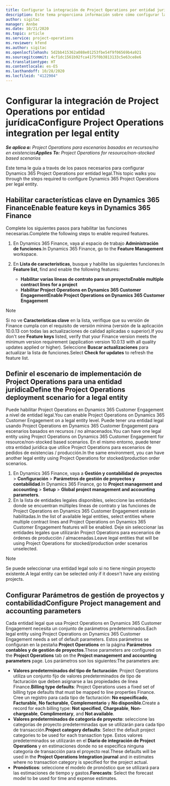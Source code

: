 ```yaml
---
title: Configurar la integración de Project Operations por entidad jurídica
description: Este tema proporciona información sobre cómo configurar la integración entidad jurídica en Project Operations.
author: sigitac
manager: Annbe
ms.date: 10/21/2020
ms.topic: article
ms.service: project-operations
ms.reviewer: kfend
ms.author: sigitac
ms.openlocfilehash: 5d2bb415362a088e01253fbe54f9f06569b4a921
ms.sourcegitcommit: 4cf1dc1561b92fca4175f0b3813133c5e63ce8e6
ms.translationtype: HT
ms.contentlocale: es-ES
ms.lasthandoff: 10/28/2020
ms.locfileid: "4122904"
---
```

# <a name="configure-project-operations-integration-per-legal-entity"></a><span data-ttu-id="147d4-103">Configurar la integración de Project Operations por entidad jurídica</span><span class="sxs-lookup"><span data-stu-id="147d4-103">Configure Project Operations integration per legal entity</span></span> 

<span data-ttu-id="147d4-104">_**Se aplica a:** Project Operations para escenarios basados en recursos/no en existencias_</span><span class="sxs-lookup"><span data-stu-id="147d4-104">_**Applies To:** Project Operations for resource/non-stocked based scenarios_</span></span>

<span data-ttu-id="147d4-105">Este tema le guía a través de los pasos necesarios para configurar Dynamics 365 Project Operations por entidad legal.</span><span class="sxs-lookup"><span data-stu-id="147d4-105">This topic walks you through the steps required to configure Dynamics 365 Project Operations per legal entity.</span></span>

## <a name="enable-feature-keys-in-dynamics-365-finance"></a><span data-ttu-id="147d4-106">Habilitar características clave en Dynamics 365 Finance</span><span class="sxs-lookup"><span data-stu-id="147d4-106">Enable feature keys in Dynamics 365 Finance</span></span>

<span data-ttu-id="147d4-107">Complete los siguientes pasos para habilitar las funciones necesarias.</span><span class="sxs-lookup"><span data-stu-id="147d4-107">Complete the following steps to enable required features.</span></span>

1. <span data-ttu-id="147d4-108">En Dynamics 365 Finance, vaya al espacio de trabajo **Administración de funciones**.</span><span class="sxs-lookup"><span data-stu-id="147d4-108">In Dynamics 365 Finance, go to the **Feature Management** workspace.</span></span>
2. <span data-ttu-id="147d4-109">En **Lista de características**, busque y habilite las siguientes funciones:</span><span class="sxs-lookup"><span data-stu-id="147d4-109">In **Feature list**, find and enable the following features:</span></span>
  
    - <span data-ttu-id="147d4-110">**Habilitar varias líneas de contrato para un proyecto**</span><span class="sxs-lookup"><span data-stu-id="147d4-110">**Enable multiple contract lines for a project**</span></span>
    - <span data-ttu-id="147d4-111">**Habilitar Project Operations en Dynamics 365 Customer Engagement**</span><span class="sxs-lookup"><span data-stu-id="147d4-111">**Enable Project Operations on Dynamics 365 Customer Engagement**</span></span>

> [!NOTE]
> <span data-ttu-id="147d4-112">Si no ve **Características clave** en la lista, verifique que su versión de Finance cumpla con el requisito de versión mínima (versión de la aplicación 10.0.13 con todas las actualizaciones de calidad aplicadas o superior).</span><span class="sxs-lookup"><span data-stu-id="147d4-112">If you don't see **Feature keys** listed, verify that your Finance version meets the minimum version requirement (application version 10.0.13 with all quality updates applied or higher).</span></span> <span data-ttu-id="147d4-113">Seleccione **Buscar actualizaciones** para actualizar la lista de funciones.</span><span class="sxs-lookup"><span data-stu-id="147d4-113">Select **Check for updates** to refresh the feature list.</span></span>

## <a name="define-the-project-operations-deployment-scenario-for-a-legal-entity"></a><span data-ttu-id="147d4-114">Definir el escenario de implementación de Project Operations para una entidad jurídica</span><span class="sxs-lookup"><span data-stu-id="147d4-114">Define the Project Operations deployment scenario for a legal entity</span></span>

<span data-ttu-id="147d4-115">Puede habilitar Project Operations en Dynamics 365 Customer Engagement a nivel de entidad legal.</span><span class="sxs-lookup"><span data-stu-id="147d4-115">You can enable Project Operations on Dynamics 365 Customer Engagement on a legal entity level.</span></span> <span data-ttu-id="147d4-116">Puede tener una entidad legal usando Project Operations en Dynamics 365 Customer Engagement para escenarios basados en recursos / no almacenados.</span><span class="sxs-lookup"><span data-stu-id="147d4-116">You can have one legal entity using Project Operations on Dynamics 365 Customer Engagement for resource/non-stocked based scenarios.</span></span> <span data-ttu-id="147d4-117">En el mismo entorno, puede tener otra entidad jurídica que utilice Project Operations para escenarios de pedidos de existencias / producción.</span><span class="sxs-lookup"><span data-stu-id="147d4-117">In the same environment, you can have another legal entity using Project Operations for stocked/production order scenarios.</span></span>

1. <span data-ttu-id="147d4-118">En Dynamics 365 Finance, vaya a **Gestión y contabilidad de proyectos** > **Configuración** > **Parámetros de gestión de proyectos y contabilidad**.</span><span class="sxs-lookup"><span data-stu-id="147d4-118">In Dynamics 365 Finance, go to **Project management and accounting** > **Setup** > **Global project management and accounting parameters**.</span></span>
2. <span data-ttu-id="147d4-119">En la lista de entidades legales disponibles, seleccione las entidades donde se encuentran múltiples líneas de contrato y las funciones de Project Operations en Dynamics 365 Customer Engagement estarán habilitadas.</span><span class="sxs-lookup"><span data-stu-id="147d4-119">In the list of available legal entities, select entities where multiple contract lines and Project Operations on Dynamics 365 Customer Engagement features will be enabled.</span></span> <span data-ttu-id="147d4-120">Deje sin seleccionar las entidades legales que utilizarán Project Operations para escenarios de órdenes de producción / almacenadas.</span><span class="sxs-lookup"><span data-stu-id="147d4-120">Leave legal entities that will be using Project Operations for stocked/production order scenarios unselected.</span></span>

> [!NOTE]
> <span data-ttu-id="147d4-121">Se puede seleccionar una entidad legal solo si no tiene ningún proyecto existente.</span><span class="sxs-lookup"><span data-stu-id="147d4-121">A legal entity can be selected only if it doesn't have any existing projects.</span></span>

## <a name="configure-project-management-and-accounting-parameters"></a><span data-ttu-id="147d4-122">Configurar Parámetros de gestión de proyectos y contabilidad</span><span class="sxs-lookup"><span data-stu-id="147d4-122">Configure Project management and accounting parameters</span></span>

<span data-ttu-id="147d4-123">Cada entidad legal que usa Project Operations en Dynamics 365 Customer Engagement necesita un conjunto de parámetros predeterminados.</span><span class="sxs-lookup"><span data-stu-id="147d4-123">Each legal entity using Project Operations on Dynamics 365 Customer Engagement needs a set of default parameters.</span></span> <span data-ttu-id="147d4-124">Estos parámetros se configuran en la pestaña **Project Operations** en la página **Parámetros contables y de gestión de proyectos**.</span><span class="sxs-lookup"><span data-stu-id="147d4-124">These parameters are configured on the **Project Operations** tab on the **Project management and accounting parameters** page.</span></span> <span data-ttu-id="147d4-125">Los parámetros son los siguientes:</span><span class="sxs-lookup"><span data-stu-id="147d4-125">The parameters are:</span></span>

  - <span data-ttu-id="147d4-126">**Valores predeterminados del tipo de facturación**: Project Operations utiliza un conjunto fijo de valores predeterminados de tipo de facturación que deben asignarse a las propiedades de línea Finance.</span><span class="sxs-lookup"><span data-stu-id="147d4-126">**Billing type defaults**: Project Operations uses a fixed set of billing type defaults that must be mapped to line properties Finance.</span></span> <span data-ttu-id="147d4-127">Cree un registro para cada tipo de facturación: **No especificado**, **Facturable**, **No facturable**, **Complementario** y **No disponible**.</span><span class="sxs-lookup"><span data-stu-id="147d4-127">Create a record for each billing type: **Not specified**, **Chargeable**, **Non-chargeable**, **Complimentary**, and **Not available**.</span></span>
  - <span data-ttu-id="147d4-128">**Valores predeterminados de categoría de proyecto**: seleccione las categorías de proyecto predeterminadas que se utilizarán para cada tipo de transacción.</span><span class="sxs-lookup"><span data-stu-id="147d4-128">**Project category defaults**: Select the default project categories to be used for each transaction type.</span></span> <span data-ttu-id="147d4-129">Estos valores predeterminados se utilizarán en el **Diario de integración de Project Operations** y en estimaciones donde no se especifica ninguna categoría de transacción para el proyecto real.</span><span class="sxs-lookup"><span data-stu-id="147d4-129">These defaults will be used in the **Project Operations Integration journal** and in estimates where no transaction category is specified for the project actual.</span></span>
  - <span data-ttu-id="147d4-130">**Pronósticos**: seleccione el modelo de pronóstico que se utilizará para las estimaciones de tiempo y gastos.</span><span class="sxs-lookup"><span data-stu-id="147d4-130">**Forecasts**: Select the forecast model to be used for time and expense estimates.</span></span>
